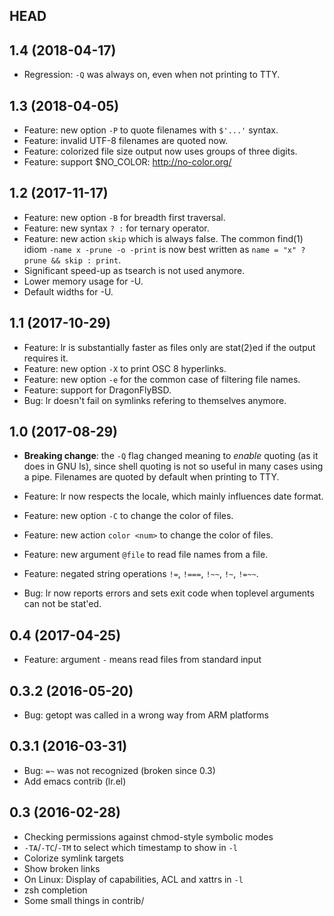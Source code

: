 ## HEAD

## 1.4 (2018-04-17)

* Regression: `-Q` was always on, even when not printing to TTY.

## 1.3 (2018-04-05)

* Feature: new option `-P` to quote filenames with `$'...'` syntax.
* Feature: invalid UTF-8 filenames are quoted now.
* Feature: colorized file size output now uses groups of three digits.
* Feature: support $NO_COLOR: http://no-color.org/

## 1.2 (2017-11-17)

* Feature: new option `-B` for breadth first traversal.
* Feature: new syntax `? :` for ternary operator.
* Feature: new action `skip` which is always false.
  The common find(1) idiom `-name x -prune -o -print`
  is now best written as `name = "x" ? prune && skip : print`.
* Significant speed-up as tsearch is not used anymore.
* Lower memory usage for -U.
* Default widths for -U.

## 1.1 (2017-10-29)

* Feature: lr is substantially faster as files only are stat(2)ed if
  the output requires it.
* Feature: new option `-X` to print OSC 8 hyperlinks.
* Feature: new option `-e` for the common case of filtering file names.
* Feature: support for DragonFlyBSD.
* Bug: lr doesn't fail on symlinks refering to themselves anymore.

## 1.0 (2017-08-29)

* **Breaking change**: the `-Q` flag changed meaning to *enable* quoting
  (as it does in GNU ls), since shell quoting is not so useful in many
  cases using a pipe.  Filenames are quoted by default when printing
  to TTY.

* Feature: lr now respects the locale, which mainly influences date format.
* Feature: new option `-C` to change the color of files.
* Feature: new action `color <num>` to change the color of files.
* Feature: new argument `@file` to read file names from a file.
* Feature: negated string operations `!=`, `!===`, `!~~`, `!~`, `!=~~`.
* Bug: lr now reports errors and sets exit code when toplevel
  arguments can not be stat'ed.

## 0.4 (2017-04-25)

* Feature: argument `-` means read files from standard input

## 0.3.2 (2016-05-20)

* Bug: getopt was called in a wrong way from ARM platforms

## 0.3.1 (2016-03-31)

* Bug: `=~` was not recognized (broken since 0.3)
* Add emacs contrib (lr.el)

## 0.3 (2016-02-28)

* Checking permissions against chmod-style symbolic modes
* `-TA`/`-TC`/`-TM` to select which timestamp to show in `-l`
* Colorize symlink targets
* Show broken links
* On Linux: Display of capabilities, ACL and xattrs in `-l`
* zsh completion
* Some small things in contrib/
